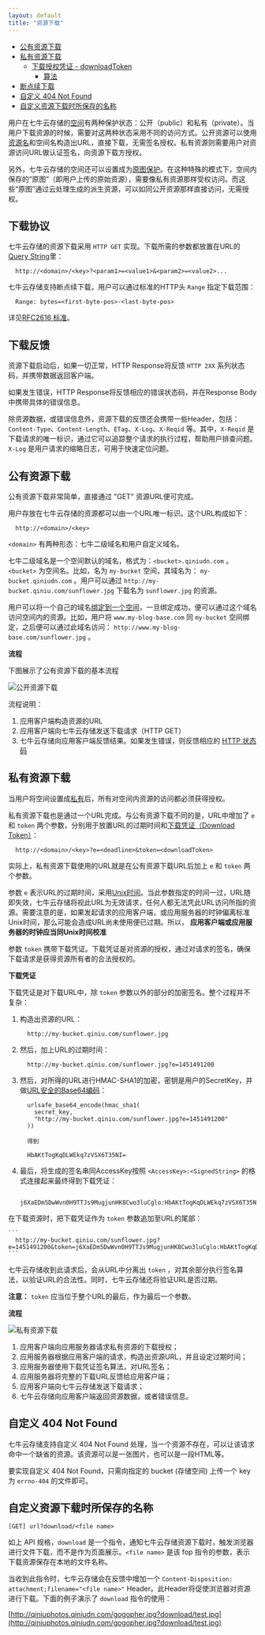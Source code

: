```yaml
---
layout: default
title: "资源下载"
---
```


- [公有资源下载](#public-download)
- [私有资源下载](#private-download)
    - [下载授权凭证 - downloadToken](#download-token)
        - [算法](#download-token-algorithm)
- [断点续下载](#download-by-range)
- [自定义 404 Not Found](#define-404-not-found)
- [自定义资源下载时所保存的名称](#define-download-friendly-name)


用户在七牛云存储的[空间]()有两种保护状态：公开（public）和私有（private）。当用户下载资源的时候，需要对这两种状态采用不同的访问方式。公开资源可以使用[资源名]()和空间名构造出URL，直接下载，无需签名授权。私有资源则需要用户对资源访问URL做认证签名，向资源下载方授权。

另外，七牛云存储的空间还可以设置成为[原图保护]()。在这种特殊的模式下，空间内保存的“原图”（即用户上传的原始资源），需要像私有资源那样受权访问。而这些“原图”通过云处理生成的派生资源，可以如同公开资源那样直接访问，无需授权。


<a name="download-proto"></a>

## 下载协议

七牛云存储的资源下载采用 `HTTP GET` 实现。下载所需的参数都放置在URL的[Query String]()里：

```
  http://<domain>/<key>?<param1>=<value1>&<param2>=<value2>...
```

七牛云存储支持断点续下载，用户可以通过标准的HTTP头 `Range` 指定下载范围：

```
  Range: bytes=<first-byte-pos>-<last-byte-pos>
```

详见[RFC2616 标准](<http://www.w3.org/Protocols/rfc2616/rfc2616-sec14.html#sec14.35>)。

<a name="download-response"></a>

## 下载反馈

资源下载启动后，如果一切正常，HTTP Response将反馈 `HTTP 2XX` 系列状态码，并携带数据返回客户端。

如果发生错误，HTTP Response将反馈相应的错误状态码，并在Response Body中携带具体的错误信息。

除资源数据，或错误信息外，资源下载的反馈还会携带一些Header，包括：`Content-Type`、`Content-Length`、`ETag`、`X-Log`、`X-Reqid` 等。其中，`X-Reqid` 是下载请求的唯一标识，通过它可以追踪整个请求的执行过程，帮助用户排查问题。 `X-Log` 是用户请求的缩略日志，可用于快速定位问题。


<a name="public-download"></a>

## 公有资源下载

公有资源下载非常简单，直接通过 "GET" 资源URL便可完成。

用户存放在七牛云存储的资源都可以由一个URL唯一标识。这个URL构成如下：

```
  http://<domain>/<key>
```

`<domain>` 有两种形态：七牛二级域名和用户自定义域名。

七牛二级域名是一个空间默认的域名，格式为：`<bucket>.qiniudn.com` 。 `<bucket>` 为空间名。比如，名为 `my-bucket` 空间，其域名为： `my-bucket.qiniudn.com` 。用户可以通过 `http://my-bucket.qiniu.com/sunflower.jpg` 下载名为 `sunflower.jpg` 的资源。

用户可以将一个自己的域名[绑定到一个空间]()，一旦绑定成功，便可以通过这个域名访问空间内的资源。比如，用户将 `www.my-blog-base.com` 同 `my-bucket` 空间绑定，之后便可以通过此域名访问： `http://www.my-blog-base.com/sunflower.jpg` 。


**流程**

下图展示了公有资源下载的基本流程

![公开资源下载](img/public-download.png)

流程说明：

1. 应用客户端构造资源的URL
1. 应用客户端向七牛云存储发送下载请求（HTTP GET）
1. 七牛云存储向应用客户端反馈结果。如果发生错误，则反馈相应的 [HTTP 状态码]()


<a name="private-download"></a>

## 私有资源下载

当用户将空间设置成[私有]()后，所有对空间内资源的访问都必须获得授权。

私有资源下载也是通过一个URL完成。与公有资源下载不同的是，URL中增加了 `e` 和 `token` 两个参数，分别用于放置URL的过期时间和[下载凭证（Download Token）]()：

```
  http://<domain>/<key>?e=<deadline>&token=<downloadToken>
```

实际上，私有资源下载使用的URL就是在公有资源下载URL后加上 `e` 和 `token` 两个参数。

参数 `e` 表示URL的过期时间，采用[Unix时间](http://en.wikipedia.org/wiki/Unix_time)。当此参数指定的时间一过，URL随即失效，七牛云存储将视此URL为无效请求，任何人都无法凭此URL访问所指的资源。需要注意的是，如果发起请求的应用客户端，或应用服务器的时钟偏离标准Unix时间，那么可能会造成URL尚未使用便已过期。所以， **应用客户端或应用服务器的时钟应当同Unix时间校准**

参数 `token` 携带下载凭证。下载凭证是对资源的授权，通过对请求的签名，确保下载请求是获得资源所有者的合法授权的。

<a name="download-token"></a>

**下载凭证**

下载凭证是对下载URL中，除 `token` 参数以外的部分的加密签名。整个过程并不复杂：

1. 构造出资源的URL：

    ```
      http://my-bucket.qiniu.com/sunflower.jpg
    ```

1. 然后，加上URL的过期时间：

    ```
      http://my-bucket.qiniu.com/sunflower.jpg?e=1451491200
    ```

1. 然后，对所得的URL进行HMAC-SHA1的加密，密钥是用户的SecretKey，并做[URL安全的Base64编码]()：

    ```
      urlsafe_base64_encode(hmac_sha1(
        secret_key, 
        "http://my-bucket.qiniu.com/sunflower.jpg?e=1451491200"
      ))

      得到

      HbAKtTogKqDLWEkq7zVSX6T35NI=
    ```

1. 最后，将生成的签名串同AccessKey按照 `<AccessKey>:<SignedString>` 的格式连接起来最终得到下载凭证：

    ```
      j6XaEDm5DwWvn0H9TTJs9MugjunHK8Cwo3luCglo:HbAKtTogKqDLWEkq7zVSX6T35NI=
    ```

在下载资源时，把下载凭证作为 `token` 参数追加至URL的尾部：

    ```
      http://my-bucket.qiniu.com/sunflower.jpg?e=1451491200&token=j6XaEDm5DwWvn0H9TTJs9MugjunHK8Cwo3luCglo:HbAKtTogKqDLWEkq7zVSX6T35NI=
    ```

七牛云存储收到此请求后，会从URL中分离出 `token` ，对其余部分执行签名算法，以验证URL的合法性。同时，七牛云存储还将验证URL是否过期。

**注意：** `token` 应当位于整个URL的最后，作为最后一个参数。



<a name="private-download-proc"></a>

**流程**

![私有资源下载](img/private-download.png)

1. 应用客户端向应用服务器请求私有资源的下载授权；
1. 应用服务器根据应用客户端的请求，构造出资源URL，并且设定过期时间；
1. 应用服务器使用下载凭证签名算法，对URL签名；
1. 应用服务器将完整的下载URL反馈给应用客户端；
1. 应用客户端向七牛云存储发送下载请求；
1. 七牛云存储向应用客户端返回资源数据，或者错误信息。



<a name="define-404-not-found"></a>

## 自定义 404 Not Found

七牛云存储支持自定义 404 Not Found 处理，当一个资源不存在，可以让该请求命中一个缺省的资源。该资源可以是一张图片，也可以是一段HTML等。

要实现自定义 404 Not Found，只需向指定的 bucket (存储空间) 上传一个 key 为 `errno-404` 的文件即可。



<a name="define-download-friendly-name"></a>

## 自定义资源下载时所保存的名称

    [GET] url?download/<file name>

如上 API 规格，`download` 是一个指令，通知七牛云存储资源下载时，触发浏览器进行文件下载，而不是作为页面展示。`<file name>` 是该 fop 指令的参数，表示下载资源保存在本地的文件名称。

当收到此指令时，七牛云存储会在反馈中增加一个 `Content-Disposition: attachment;filename="<file name>"` Header。此Header将促使浏览器对资源进行下载。下面的例子演示了 `download` 指令的使用：

  [http://qiniuphotos.qiniudn.com/gogopher.jpg?download/test.jpg](http://qiniuphotos.qiniudn.com/gogopher.jpg?download/test.jpg)

